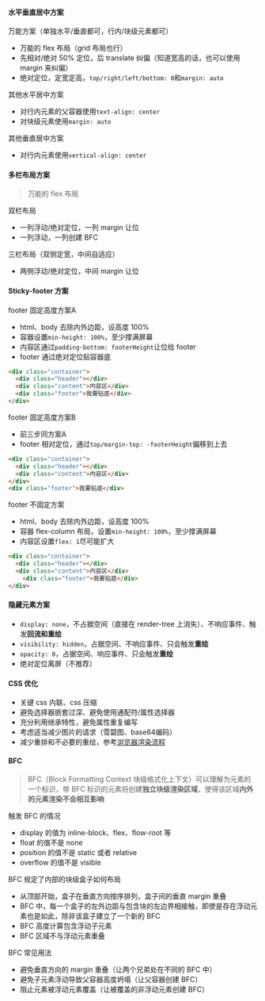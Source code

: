 #### 水平垂直居中方案

万能方案（单独水平/垂直都可，行内/块级元素都可）

- 万能的 flex 布局（grid 布局也行）
- 先相对/绝对 50% 定位，后 translate 纠偏（知道宽高的话，也可以使用 margin 来纠偏）
- 绝对定位，定宽定高，`top/right/left/bottom: 0`和`margin: auto`

其他水平居中方案

- 对行内元素的父容器使用`text-align: center`
- 对块级元素使用`margin: auto`

其他垂直居中方案

- 对行内元素使用`vertical-align: center`

#### 多栏布局方案

> 万能的 flex 布局

双栏布局

- 一列浮动/绝对定位，一列 margin 让位
- 一列浮动，一列创建 BFC

三栏布局（双侧定宽，中间自适应）

- 两侧浮动/绝对定位，中间 margin 让位

#### Sticky-footer 方案

footer 固定高度方案A

- html、body 去除内外边距，设高度 100%
- 容器设置`min-height: 100%`，至少撑满屏幕
- 内容区通过`padding-bottom: footerHeight`让位给 footer
- footer 通过绝对定位贴容器底

```html
<div class="container">
  <div class="header"></div>
  <div class="content">内容区</div>
  <div class="footer">我要贴底</div>
</div>
```

footer 固定高度方案B

- 前三步同方案A
- footer 相对定位，通过`top/margin-top: -footerHeight`偏移到上去

```html
<div class="container">
  <div class="header"></div>
  <div class="content">内容区</div>
</div>
<div class="footer">我要贴底</div>
```

footer 不固定方案

- html、body 去除内外边距，设高度 100%
- 容器 flex-column 布局，设置`min-height: 100%`，至少撑满屏幕
- 内容区设置`flex: 1`尽可能扩大

```html
<div class="container">
  <div class="header"></div>
  <div class="content">内容区</div>
	<div class="footer">我要贴底</div>  
</div>
```

#### 隐藏元素方案

- `display: none`，不占据空间（直接在 render-tree 上消失）、不响应事件、触发**回流和重绘**
- `visibility: hidden`，占据空间、不响应事件、只会触发**重绘**
- `opacity: 0`，占据空间、响应事件、只会触发**重绘**
- 绝对定位离屏（不推荐）

#### CSS 优化

- 关键 css 内联、css 压缩 
- 避免选择器嵌套过深、避免使用通配符/属性选择器
- 充分利用继承特性，避免属性重复编写
- 考虑适当减少图片的请求（雪碧图、base64编码）
- 减少重排和不必要的重绘，参考[浏览器渲染流程](./browser.md#浏览器渲染流程)

#### BFC

> BFC（Block Formatting Context 块级格式化上下文）可以理解为元素的一个标识，带 BFC 标识的元素将创建**独立块级渲染区域**，使得该区域**内外的元素渲染不会相互影响**

触发 BFC 的情况

- display 的值为 inline-block、flex、flow-root 等
- float 的值不是 none
- position 的值不是 static 或者 relative
- overflow 的值不是 visible

BFC 规定了内部的块级盒子如何布局

- 从顶部开始，盒子在垂直方向按序排列，盒子间的垂直 margin 重叠
- BFC 中，每一个盒子的左外边距与包含块的左边界相接触，即使是存在浮动元素也是如此，除非该盒子建立了一个新的 BFC
- BFC 高度计算包含浮动子元素
- BFC 区域不与浮动元素重叠

BFC 常见用法

- 避免垂直方向的 margin 重叠（让两个兄弟处在不同的 BFC 中）
- 避免子元素浮动导致父容器高度坍塌（让父容器创建 BFC）
- 阻止元素被浮动元素覆盖（让被覆盖的非浮动元素创建 BFC）
